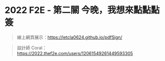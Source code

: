 # 2022 F2E - 第二關 今晚，我想來點點點簽

> 線上網頁展示：https://letcla0624.github.io/pdfSign/

> 設計師 Coral： https://2022.thef2e.com/users/12061549261449593305
